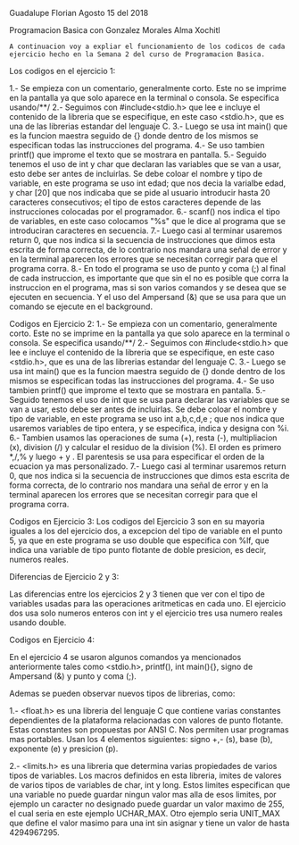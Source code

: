 
Guadalupe Florian
Agosto 15 del 2018

Programacion Basica con Gonzalez Morales Alma Xochitl

	A continuacion voy a expliar el funcionamiento de los codicos de cada ejercicio hecho en la Semana 2 del curso de Programacion Basica.


Los codigos en el ejercicio 1:

1.- Se empieza con un comentario, generalmente corto. Este no se imprime en la pantalla ya que solo aparece en la terminal o consola. Se especifica usando/**/
2.- Seguimos con #include<stdio.h> que lee e incluye el contenido de la libreria que se especifique, en este caso <stdio.h>, que es una de las librerias estandar del lenguaje C.
3.- Luego se usa int main() que es la funcion maestra seguido de {} donde dentro de los mismos se especifican todas las instrucciones del programa. 
4.- Se uso tambien printf() que improme el texto que se mostrara en pantalla.
5.- Seguido tenemos el uso de int y char que declaran las variables que se van a usar, esto debe ser antes de incluirlas. Se debe coloar el nombre y tipo de variable, en este programa se uso int edad; que nos decia la varialbe edad, y char [20] que nos indicaba que se pide al usuario introducir hasta 20 caracteres consecutivos; el tipo de estos caracteres depende de las instrucciones colocadas por el programador. 
6.- scanf() nos indica el tipo de variables, en este caso colocamos "%s" que le dice al programa que se introduciran caracteres en secuencia. 
7.- Luego casi al terminar usaremos return 0, que nos indica si la secuencia de instrucciones que dimos esta escrita de forma correcta, de lo contrario nos mandara una señal de error y en la terminal aparecen los errores que se necesitan corregir para que el programa corra. 
8.- En todo el programa se uso de punto y coma (;) al final de cada instruccion, es importante que que sin el no es posible que corra la instruccion en el programa, mas si son varios comandos y se desea que se ejecuten en secuencia. Y el uso del Ampersand (&) que se usa para que un comando se ejecute en el background.  

Codigos en Ejercicio 2:
1.- Se empieza con un comentario, generalmente corto. Este no se imprime en la pantalla ya que solo aparece en la terminal o consola. Se especifica usando/**/
2.- Seguimos con #include<stdio.h> que lee e incluye el contenido de la libreria que se especifique, en este caso <stdio.h>, que es una de las librerias estandar del lenguaje C.
3.- Luego se usa int main() que es la funcion maestra seguido de {} donde dentro de los mismos se especifican todas las instrucciones del programa. 
4.- Se uso tambien printf() que improme el texto que se mostrara en pantalla.
5.- Seguido tenemos el uso de int que se usa para declarar las variables que se van a usar, esto debe ser antes de incluirlas. Se debe coloar el nombre y tipo de variable, en este programa se uso int a,b,c,d,e ; que nos indica que usaremos variables de tipo entera, y se especifica, indica y designa con %i. 
6.- Tambien usamos las operaciones de suma (+), resta (-), multipliacion (x), division (/) y calcular el residuo de la division (%). El orden es primero *,/,% y luego + y . El parentesis se usa para especificar el orden de la ecuacion ya mas personalizado. 
7.- Luego casi al terminar usaremos return 0, que nos indica si la secuencia de instrucciones que dimos esta escrita de forma correcta, de lo contrario nos mandara una señal de error y en la terminal aparecen los errores que se necesitan corregir para que el programa corra. 


Codigos en Ejercicio 3:
Los codigos del Ejercicio 3 son en su mayoria iguales a los del ejercicio dos, a excepcion del tipo de variable en el punto 5, ya que en este programa se uso double que especifica con %lf, que indica una variable de tipo punto flotante de doble presicion, es decir, numeros reales. 


Diferencias de Ejercicio 2 y 3:

Las diferencias entre los ejercicios 2 y 3 tienen que ver con el tipo de variables usadas para las operaciones aritmeticas en cada uno. El ejercicio dos usa solo numeros enteros con int y el ejercicio tres usa numero reales usando double. 


Codigos en Ejercicio 4:

En el ejercicio 4 se usaron algunos comandos ya mencionados anteriormente tales como <stdio.h>, printf(), int main(){}, signo de Ampersand (&) y punto y coma (;).

Ademas se pueden observar nuevos tipos de librerias, como:

1.- <float.h> es una libreria del lenguaje C que contiene varias constantes dependientes de la plataforma relacionadas con valores de punto flotante. Estas constantes son propuestas por ANSI C. Nos permiten usar programas mas portables. Usan los 4 elementos siguientes: signo +,- (s), base (b), exponente (e) y presicion (p).

2.- <limits.h> es una libreria que determina varias propiedades de varios tipos de variables. Los macros definidos en esta libreria, imites de valores de varios tipos de variables de char, int y long. Estos limites especifican que una variable no puede guardar ningun valor mas alla de esos limites, por ejemplo un caracter no designado puede guardar un valor maximo de 255, el cual seria en este ejemplo UCHAR_MAX. Otro ejemplo seria UNIT_MAX que define el valor masimo para una int sin asignar y tiene un valor de hasta 4294967295.





